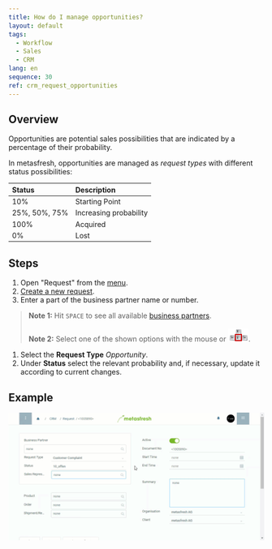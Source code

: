 ```yaml
---
title: How do I manage opportunities?
layout: default
tags:
  - Workflow
  - Sales
  - CRM
lang: en
sequence: 30
ref: crm_request_opportunities
---
```


## Overview
Opportunities are potential sales possibilities that are indicated by a percentage of their probability.

In metasfresh, opportunities are managed as *request types* with different status possibilities:

| Status | Description |
| :--- | :--- |
| 10% | Starting Point |
| 25%, 50%, 75% | Increasing probability |
| 100% | Acquired |
| 0% | Lost |

## Steps
1. Open "Request" from the [menu](Menu).
1. [Create a new request](New_Record_Window).
1. Enter a part of the business partner name or number.
 >**Note 1:** Hit `SPACE` to see all available [business partners](New_Business_Partner).<br><br>
 >**Note 2:** Select one of the shown options with the mouse or ![](../DE/assets/Workflow_Auftrag_Bis_Rechnung_WebUI-73797.png).

1. Select the **Request Type** *Opportunity*.
1. Under **Status** select the relevant probability and, if necessary, update it according to current changes.

## Example
![](assets/CRM_Request_Opportunities.gif)
